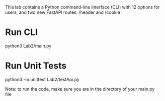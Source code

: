This lab contains a Python command-line interface (CLI) with 12  options for users, and two new FastAPI routes: /header and /cookie
# Run CLI
python3 Lab2/main.py

# Run Unit Tests
python3 -m unittest Lab2/testApi.py

Note: to run the code, make sure you are in the directory of your main.py file

